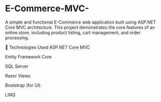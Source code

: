 # E-Commerce-MVC-
A simple and functional E-Commerce web application built using ASP.NET Core MVC architecture. This project demonstrates the core features of an online store, including product listing, cart management, and order processing.

🔧 Technologies Used
ASP.NET Core MVC

Entity Framework Core

SQL Server

Razor Views

Bootstrap (for UI)

LINQ


